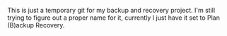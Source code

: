 This is just a temporary git for my backup and recovery project. I'm still trying to figure out a proper name for it, currently I just have it set to Plan (B)ackup Recovery.
